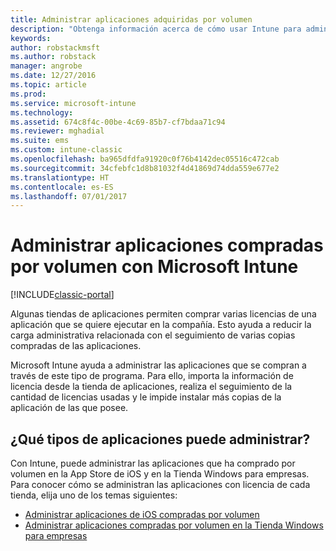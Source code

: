 ```yaml
---
title: Administrar aplicaciones adquiridas por volumen
description: "Obtenga información acerca de cómo usar Intune para administrar aplicaciones que adquirió en volumen de una tienda de aplicaciones."
keywords: 
author: robstackmsft
ms.author: robstack
manager: angrobe
ms.date: 12/27/2016
ms.topic: article
ms.prod: 
ms.service: microsoft-intune
ms.technology: 
ms.assetid: 674c8f4c-00be-4c69-85b7-cf7bdaa71c94
ms.reviewer: mghadial
ms.suite: ems
ms.custom: intune-classic
ms.openlocfilehash: ba965dfdfa91920c0f76b4142dec05516c472cab
ms.sourcegitcommit: 34cfebfc1d8b81032f4d41869d74dda559e677e2
ms.translationtype: HT
ms.contentlocale: es-ES
ms.lasthandoff: 07/01/2017
---
```

# <a name="manage-volume-purchased-apps-using-microsoft-intune"></a>Administrar aplicaciones compradas por volumen con Microsoft Intune

[!INCLUDE[classic-portal](../includes/classic-portal.md)]

Algunas tiendas de aplicaciones permiten comprar varias licencias de una aplicación que se quiere ejecutar en la compañía. Esto ayuda a reducir la carga administrativa relacionada con el seguimiento de varias copias compradas de las aplicaciones.

Microsoft Intune ayuda a administrar las aplicaciones que se compran a través de este tipo de programa. Para ello, importa la información de licencia desde la tienda de aplicaciones, realiza el seguimiento de la cantidad de licencias usadas y le impide instalar más copias de la aplicación de las que posee.

## <a name="which-types-of-apps-can-you-manage"></a>¿Qué tipos de aplicaciones puede administrar?

Con Intune, puede administrar las aplicaciones que ha comprado por volumen en la App Store de iOS y en la Tienda Windows para empresas.
Para conocer cómo se administran las aplicaciones con licencia de cada tienda, elija uno de los temas siguientes:

- [Administrar aplicaciones de iOS compradas por volumen](manage-ios-apps-you-purchased-through-a-volume-purchase-program-with-microsoft-intune.md)
- [Administrar aplicaciones compradas por volumen en la Tienda Windows para empresas](manage-apps-you-purchased-from-the-windows-store-for-business-with-microsoft-intune.md)
